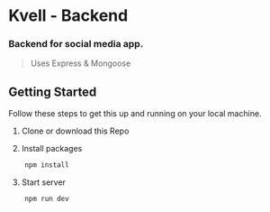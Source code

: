 # Kvell - Backend

### Backend for social media app.
> Uses Express & Mongoose

## Getting Started

Follow these steps to get this up and running on your local machine.

1. Clone or download this Repo

2. Install packages
```js
    npm install
```

3. Start server
```js
    npm run dev
```